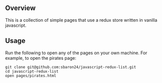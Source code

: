 ## Overview

This is a collection of simple pages that use a redux store written in vanilla javascript.

## Usage

Run the following to open any of the pages on your own machine. For example, to open the pirates page:
```
git clone git@github.com:sbaron24/javascript-redux-list.git
cd javascript-redux-list
open pages/pirates.html
```
